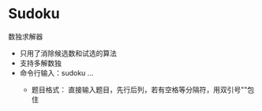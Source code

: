 Sudoku
=======

数独求解器
+ 只用了消除候选数和试选的算法
+ 支持多解数独
+ 命令行输入：sudoku <problem1> <problem2> ...
    + 题目格式： 直接输入题目，先行后列，若有空格等分隔符，用双引号""包住
    